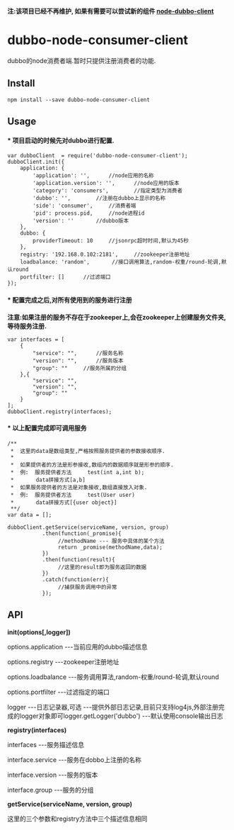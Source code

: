 **注:该项目已经不再维护, 如果有需要可以尝试新的组件 [node-dubbo-client](https://github.com/MarvinWilliam/node-dubbo-client)** 

# dubbo-node-consumer-client

dubbo的node消费者端.暂时只提供注册消费者的功能.

## Install

```
npm install --save dubbo-node-consumer-client
```

## Usage

#### * 项目启动的时候先对dubbo进行配置.

```
var dubboClient  = require('dubbo-node-consumer-client');
dubboClient.init({
    application: {
        'application': '',      //node应用的名称
        'application.version': '',      //node应用的版本
        'category': 'consumers',        //指定类型为消费者
        'dubbo': '',        //注册在dubbo上显示的名称
        'side': 'consumer',     //消费者端
        'pid': process.pid,     //node进程id
        'version': ''       //dubbo版本
    },
    dubbo: {
        providerTimeout: 10     //jsonrpc超时时间,默认为45秒
    },
    registry: '192.168.0.102:2181',     //zookeeper注册地址
    loadbalance: 'random',       //接口调用算法,random-权重/round-轮调,默认round
    portfilter: []      //过滤端口
});
```

#### * 配置完成之后,对所有使用到的服务进行注册

**注意:如果注册的服务不存在于zookeeper上,会在zookeeper上创建服务文件夹,等待服务注册.**

```
var interfaces = [
    {
        "service": "",      //服务名称
        "version": "",      //服务版本
        "group": ""     //服务所属的分组
    },{
        "service": "",
        "version": "",
        "group": ""
    }
];
dubboClient.registry(interfaces);
```

#### * 以上配置完成即可调用服务

```
/**
 *  这里的data是数组类型,严格按照服务提供者的参数接收顺序.
 *
 *  如果提供者的方法是形参接收,数组内的数据顺序就是形参的顺序.
 *  例:  服务提供者方法     test(int a,int b);
 *       data拼接方式[a,b]
 *  如果服务提供者的方法是对象接收,数组直接放入对象.
 *  例:  服务提供者方法     test(User user)
 *       data拼接方式[{user object}]
 **/
var data = [];

dubboClient.getService(serviceName, version, group)
           .then(function(_promise){
                //methodName --- 服务中具体的某个方法
                return _promise(methodName,data);
           })
           .then(function(result){
                //这里的result即为服务返回的数据
           })
           .catch(function(err){
                //捕获服务调用中的异常
           });
```

## API

**init(options[,logger])**

options.application
---当前应用的dubbo描述信息

options.registry
---zookeeper注册地址

options.loadbalance
---服务调用算法,random-权重/round-轮调,默认round

options.portfilter
---过滤指定的端口

logger
---日志记录器,可选
---提供外部日志记录,目前只支持log4js,外部注册完成的logger对象即可logger.getLogger('dubbo')
---默认使用console输出日志

**registry(interfaces)**

interfaces
---服务描述信息

interface.service
---服务在dobbo上注册的名称

interface.version
---服务的版本

interface.group
---服务的分组

**getService(serviceName, version, group)**

这里的三个参数和registry方法中三个描述信息相同

